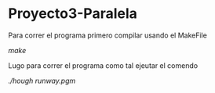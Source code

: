 # Proyecto3-Paralela

Para correr el programa primero compilar usando el MakeFile

*make*

Lugo para correr el programa como tal ejeutar el comendo

*./hough runway.pgm*
